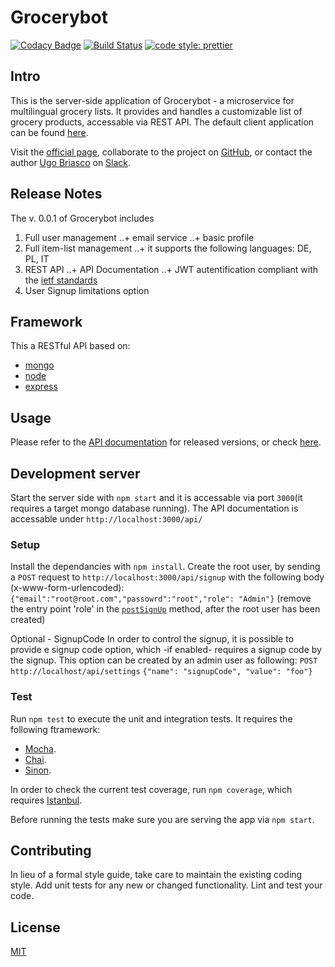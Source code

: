 # Grocerybot

[![Codacy Badge](https://api.codacy.com/project/badge/Grade/b1a78fa78eba4b649d7d45c7db63a35e)](https://app.codacy.com/app/ugobriasco/grocerybot-server?utm_source=github.com&utm_medium=referral&utm_content=ugobriasco/grocerybot-server&utm_campaign=Badge_Grade_Dashboard)
[![Build Status](https://travis-ci.org/ugobriasco/grocerybot-server.svg?branch=master)](https://travis-ci.org/ugobriasco/grocerybot-server)
[![code style: prettier](https://img.shields.io/badge/code_style-prettier-ff69b4.svg?style=flat-square)](https://github.com/prettier/prettier)

## Intro

This is the server-side application of Grocerybot - a microservice for multilingual grocery lists. It provides and handles a customizable list of grocery products, accessable via REST API. The default client application can be found [here](https://github.com/ugobriasco/grocerybot-cli).

Visit the [official page](http://46.101.201.71:3000), collaborate to the project on [GitHub](https://github.com/ugobriasco/grocerybot-server), or contact the author [Ugo Briasco](http://ugobriasco.me) on [Slack](https://matchyourtie.slack.com/messages/general/whats_new/).

## Release Notes

The v. 0.0.1 of Grocerybot includes

1. Full user management
   ..+ email service
   ..+ basic profile
2. Full item-list management
   ..+ it supports the following languages: DE, PL, IT
3. REST API
   ..+ API Documentation
   ..+ JWT autentification compliant with the [ietf standards](https://tools.ietf.org/html/rfc6750)
4. User Signup limitations option

## Framework

This a RESTful API based on:

* [mongo](https://docs.mongodb.com/getting-started/shell/)
* [node](https://nodejs.org/en/)
* [express](http://expressjs.com/)

## Usage

Please refer to the [API documentation](http://gb.matchyourtie.com/documentation) for released versions, or check [here](https://github.com/ugobriasco/grocerybot-server/blob/master/server/api/api-doc.json).

## Development server

Start the server side with `npm start` and it is accessable via port `3000`(it requires a target mongo database running). The API documentation is accessable under `http://localhost:3000/api/`

### Setup

Install the dependancies with `npm install`.
Create the root user, by sending a `POST` request to `http://localhost:3000/api/signup` with the following body (x-www-form-urlencoded):
`{"email":"root@root.com","passowrd":"root","role": "Admin"}` (remove the entry point 'role' in the [`postSignUp`](https://github.com/ugobriasco/grocerybot-server/blob/master/server/auth/auth.controller.js) method, after the root user has been created)

Optional - SignupCode
In order to control the signup, it is possible to provide e signup code option, which -if enabled- requires a signup code by the signup. This option can be created by an admin user as following:
`POST http://localhost/api/settings`
`{"name": "signupCode", "value": "foo"}`

### Test

Run `npm test` to execute the unit and integration tests. It requires the following ftramework:

* [Mocha](https://mochajs.org/).
* [Chai](http://chaijs.com).
* [Sinon](http://sinonjs.org).

In order to check the current test coverage, run `npm coverage`, which requires [Istanbul](https://istanbul.js.org/).

Before running the tests make sure you are serving the app via `npm start`.

## Contributing

In lieu of a formal style guide, take care to maintain the existing coding style. Add unit tests for any new or changed functionality. Lint and test your code.

## License

[MIT](https://github.com/ugobriasco/grocerybot-server/blob/master/LICENSE.md)

